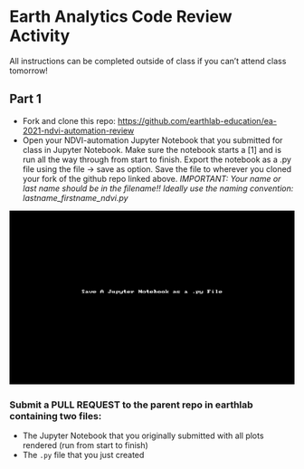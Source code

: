 # Earth  Analytics Code Review Activity
All instructions can be completed outside of class if you can’t attend class tomorrow!
## Part 1

* Fork and clone this repo: https://github.com/earthlab-education/ea-2021-ndvi-automation-review 
* Open your NDVI-automation Jupyter Notebook that you submitted for class in Jupyter Notebook. Make sure the notebook starts a [1] and is run all the way through from start to  finish. Export the notebook as a .py file using the file → save as option. Save the file to wherever you cloned your fork of the github repo linked above. *IMPORTANT: Your  name or last name should be in the filename!! Ideally use the naming convention: lastname_firstname_ndvi.py*

![Save .py file from Notebook](save-notebook-py-file.gif "Save py file")

### Submit a PULL REQUEST to the parent repo in earthlab containing two files:

* The Jupyter Notebook that you originally submitted with all plots rendered (run from start to finish)
* The `.py` file that you just created


